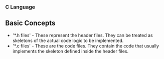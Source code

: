 ### C Language

## Basic Concepts
- '*.h files' - These represent the header files. They can be treated as skeletons of the actual code logic to be implemented.
- '*.c files' - These are the code files. They contain the code that usually implements the skeleton defined inside the header files.
